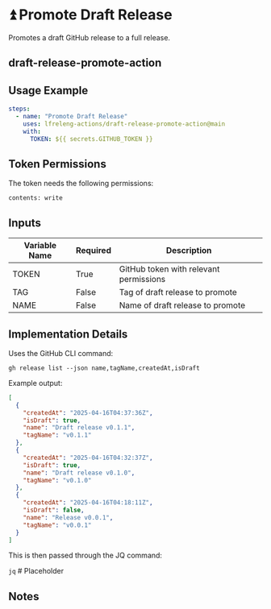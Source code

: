 <!--
# SPDX-License-Identifier: Apache-2.0
# SPDX-FileCopyrightText: 2025 The Linux Foundation
-->

# ⏫ Promote Draft Release

Promotes a draft GitHub release to a full release.

## draft-release-promote-action

## Usage Example

<!-- markdownlint-disable MD046 -->

```yaml
steps:
  - name: "Promote Draft Release"
    uses: lfreleng-actions/draft-release-promote-action@main
    with:
      TOKEN: ${{ secrets.GITHUB_TOKEN }}
```

<!-- markdownlint-enable MD046 -->

## Token Permissions

The token needs the following permissions:

`contents: write`

## Inputs

<!-- markdownlint-disable MD013 -->

| Variable Name | Required | Description                            |
| ------------- | -------- | -------------------------------------- |
| TOKEN         | True     | GitHub token with relevant permissions |
| TAG           | False    | Tag of draft release to promote        |
| NAME          | False    | Name of draft release to promote       |

<!-- markdownlint-enable MD013 -->

## Implementation Details

Uses the GitHub CLI command:

`gh release list --json name,tagName,createdAt,isDraft`

Example output:

```json
[
  {
    "createdAt": "2025-04-16T04:37:36Z",
    "isDraft": true,
    "name": "Draft release v0.1.1",
    "tagName": "v0.1.1"
  },
  {
    "createdAt": "2025-04-16T04:32:37Z",
    "isDraft": true,
    "name": "Draft release v0.1.0",
    "tagName": "v0.1.0"
  },
  {
    "createdAt": "2025-04-16T04:18:11Z",
    "isDraft": false,
    "name": "Release v0.0.1",
    "tagName": "v0.0.1"
  }
]
```

This is then passed through the JQ command:

`jq` # Placeholder

## Notes
